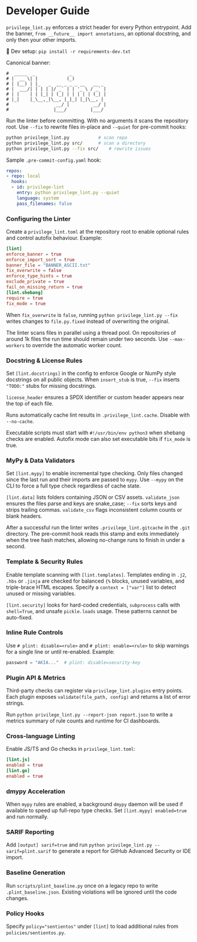 # Developer Guide

`privilege_lint.py` enforces a strict header for every Python entrypoint.
Add the banner, `from __future__ import annotations`, an optional docstring,
and only then your other imports.

🔧 Dev setup: `pip install -r requirements-dev.txt`

Canonical banner:

```
#  _____  _             _
# |  __ \| |           (_)
# | |__) | |_   _  __ _ _ _ __   __ _
# |  ___/| | | | |/ _` | | '_ \ / _` |
# | |    | | |_| | (_| | | | | | (_| |
# |_|    |_\__,_|\__, |_|_| |_|\__, |
#                  __/ |         __/ |
#                 |___/         |___/ 
```

Run the linter before committing. With no arguments it scans the repository root.
Use `--fix` to rewrite files in-place and `--quiet` for pre-commit hooks:

```bash
python privilege_lint.py           # scan repo
python privilege_lint.py src/      # scan a directory
python privilege_lint.py --fix src/    # rewrite issues
```

Sample `.pre-commit-config.yaml` hook:

```yaml
repos:
- repo: local
  hooks:
  - id: privilege-lint
    entry: python privilege_lint.py --quiet
    language: system
    pass_filenames: false
```

### Configuring the Linter

Create a `privilege_lint.toml` at the repository root to enable optional rules
and control autofix behaviour. Example:

```toml
[lint]
enforce_banner = true
enforce_import_sort = true
banner_file = "BANNER_ASCII.txt"
fix_overwrite = false
enforce_type_hints = true
exclude_private = true
fail_on_missing_return = true
[lint.shebang]
require = true
fix_mode = true
```

When `fix_overwrite` is `false`, running `python privilege_lint.py --fix` writes
changes to `file.py.fixed` instead of overwriting the original.

The linter scans files in parallel using a thread pool. On repositories of around
1k files the run time should remain under two seconds. Use `--max-workers` to
override the automatic worker count.

### Docstring & License Rules
Set `[lint.docstrings]` in the config to enforce Google or NumPy style docstrings on
all public objects. When `insert_stub` is true, `--fix` inserts `"TODO:"` stubs for
missing docstrings.

`license_header` ensures a SPDX identifier or custom header appears near the top of
each file.

Runs automatically cache lint results in `.privilege_lint.cache`. Disable with
`--no-cache`.

Executable scripts must start with `#!/usr/bin/env python3` when shebang checks
are enabled. Autofix mode can also set executable bits if `fix_mode` is true.

### MyPy & Data Validators
Set `[lint.mypy]` to enable incremental type checking. Only files changed since
the last run and their imports are passed to `mypy`. Use `--mypy` on the CLI to
force a full type check regardless of cache state.

`[lint.data]` lists folders containing JSON or CSV assets. `validate_json` ensures
the files parse and keys are snake_case; `--fix` sorts keys and strips trailing
commas. `validate_csv` flags inconsistent column counts or blank headers.

After a successful run the linter writes `.privilege_lint.gitcache` in the `.git`
directory. The pre-commit hook reads this stamp and exits immediately when the
tree hash matches, allowing no-change runs to finish in under a second.

### Template & Security Rules
Enable template scanning with `[lint.templates]`. Templates ending in `.j2`, `.hbs` or `.jinja`
are checked for balanced `{%` blocks, unused variables, and triple-brace HTML escapes.
Specify a `context = ["var"]` list to detect unused or missing variables.

`[lint.security]` looks for hard-coded credentials, `subprocess` calls with `shell=True`,
and unsafe `pickle.loads` usage. These patterns cannot be auto-fixed.

### Inline Rule Controls
Use `# plint: disable=<rule>` and `# plint: enable=<rule>` to skip warnings for a
single line or until re-enabled. Example:

```python
password = "AKIA..."  # plint: disable=security-key
```

### Plugin API & Metrics
Third-party checks can register via `privilege_lint.plugins` entry points. Each plugin
exposes `validate(file_path, config)` and returns a list of error strings.

Run `python privilege_lint.py --report-json report.json` to write a metrics summary
of rule counts and runtime for CI dashboards.


### Cross-language Linting
Enable JS/TS and Go checks in `privilege_lint.toml`:
```toml
[lint.js]
enabled = true
[lint.go]
enabled = true
```

### dmypy Acceleration
When `mypy` rules are enabled, a background `dmypy` daemon will be used if available to speed up full-repo type checks. Set `[lint.mypy] enabled=true` and run normally.

### SARIF Reporting
Add `[output] sarif=true` and run `python privilege_lint.py --sarif=plint.sarif` to generate a report for GitHub Advanced Security or IDE import.

### Baseline Generation
Run `scripts/plint_baseline.py` once on a legacy repo to write `.plint_baseline.json`. Existing violations will be ignored until the code changes.

### Policy Hooks
Specify `policy="sentientos"` under `[lint]` to load additional rules from `policies/sentientos.py`.
